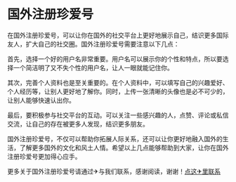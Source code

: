 # 国外注册珍爱号

在国外注册珍爱号，可以让你在国外的社交平台上更好地展示自己，结识更多国际友人，扩大自己的社交圈。国外注册珍爱号需要注意以下几点：

首先，选择一个好的用户名非常重要。用户名可以展示你的个性和特点，所以要选择一个简洁明了又不失个性的用户名，让人一眼就能记住你。

其次，完善个人资料也是至关重要的。在个人资料中，可以填写自己的兴趣爱好、个人经历等，让别人更好地了解你。同时，上传一张清晰的头像也是必不可少的，让别人能够快速认出你。

最后，要积极参与社交平台的互动。可以关注一些感兴趣的人，点赞、评论或私信交流，让自己的存在被更多人发现，结识更多朋友。

国外注册珍爱号，不仅可以帮助你拓展人际关系，还可以让你更好地融入国外的生活，了解更多国外的文化和风土人情。希望以上几点能够帮助到大家，让你在国外注册珍爱号更加得心应手。

更多关于国外注册珍爱号请通过✈与我们联系，感谢阅读，谢谢！[点这✈里联系](https://ads.k02.cc)
